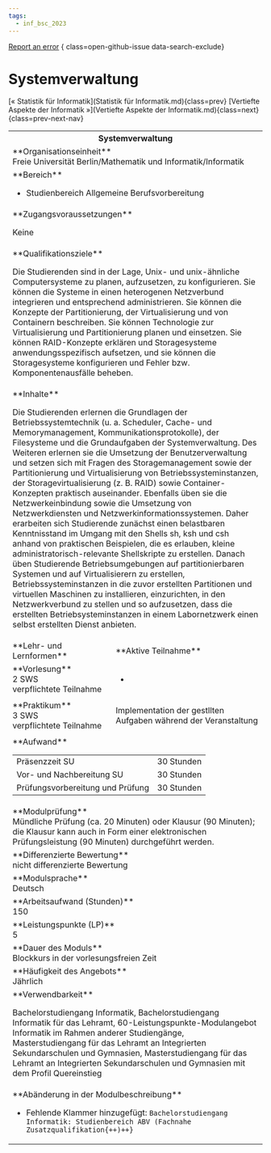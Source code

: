 ```yaml
---
tags:
  - inf_bsc_2023
---
```

[Report an error](https://github.com/SGSSGene/FUB-SUP/issues/new?title=Error%20in%20%22Systemverwaltung%22&body=There%20seems%20to%20be%20an%20error%20in%20module%20%22Systemverwaltung%22%2E%0A%0A%3CDescribe%20here%20a%20slightly%20more%20detailed%20description%20of%20what%20is%20wrong%3E&labels=bug)
{ class=open-github-issue data-search-exclude}

# Systemverwaltung

[« Statistik für Informatik](Statistik für Informatik.md){class=prev}
[Vertiefte Aspekte der Informatik »](Vertiefte Aspekte der Informatik.md){class=next}
{class=prev-next-nav}

<table markdown id="moduledesc">
<tr markdown class="moduledesc_head"><th colspan="2">Systemverwaltung </th></tr>
<tr markdown><td colspan="2">**Organisationseinheit**   <br>Freie Universität Berlin/Mathematik und Informatik/Informatik</td></tr>

<tr markdown><td colspan="2">**Bereich**<br>


- Studienbereich Allgemeine Berufsvorbereitung

</td></tr>

<tr markdown><td colspan="2">**Zugangsvoraussetzungen** <br>

Keine


</td></tr>
<tr markdown><td colspan="2">**Qualifikationsziele**    <br>

Die Studierenden sind in der Lage, Unix- und unix-ähnliche Computersysteme
zu planen, aufzusetzen, zu konfigurieren. Sie können die Systeme in einen
heterogenen Netzverbund integrieren und entsprechend administrieren. Sie
können die Konzepte der Partitionierung, der Virtualisierung und von
Containern beschreiben. Sie können Technologie zur Virtualisierung und
Partitionierung planen und einsetzen. Sie können RAID-Konzepte erklären und
Storagesysteme anwendungsspezifisch aufsetzen, und sie können die
Storagesysteme konfigurieren und Fehler bzw. Komponentenausfälle beheben.


</td></tr>
<tr markdown><td colspan="2">**Inhalte**                <br>

Die Studierenden erlernen die Grundlagen der Betriebssystemtechnik (u. a.
Scheduler, Cache- und Memorymanagement, Kommunikationsprotokolle), der
Filesysteme und die Grundaufgaben der Systemverwaltung. Des Weiteren
erlernen sie die Umsetzung der Benutzerverwaltung und setzen sich mit Fragen
des Storagemanagement sowie der Partitionierung und Virtualisierung von
Betriebssysteminstanzen, der Storagevirtualisierung (z. B. RAID) sowie
Container-Konzepten praktisch auseinander. Ebenfalls üben sie die
Netzwerkeinbindung sowie die Umsetzung von Netzwerkdiensten und
Netzwerkinformationssystemen. Daher erarbeiten sich Studierende zunächst
einen belastbaren Kenntnisstand im Umgang mit den Shells sh, ksh und csh
anhand von praktischen Beispielen, die es erlauben, kleine
administratorisch-relevante Shellskripte zu erstellen. Danach üben
Studierende Betriebsumgebungen auf partitionierbaren Systemen und auf
Virtualisierern zu erstellen, Betriebssysteminstanzen in die zuvor
erstellten Partitionen und virtuellen Maschinen zu installieren,
einzurichten, in den Netzwerkverbund zu stellen und so aufzusetzen, dass die
erstellten Betriebsysteminstanzen in einem Labornetzwerk einen selbst
erstellten Dienst anbieten.


</td></tr>

<tr markdown><td>**Lehr- und Lernformen**</td><td>**Aktive Teilnahme**</td></tr>
<tr markdown><td> **Vorlesung** <br>2 SWS <br> verpflichtete Teilnahme</td><td>

-
</td></tr>
<tr markdown><td> **Praktikum** <br>3 SWS <br> verpflichtete Teilnahme</td><td>

Implementation der gestllten Aufgaben während der Veranstaltung
</td></tr>
<tr markdown><td colspan="2">**Aufwand**                <br>
<table class="aufwand_table">
<tr><td>Präsenzzeit SU</td><td>30 Stunden</td></tr>
<tr><td>Vor- und Nachbereitung SU</td><td>30 Stunden</td></tr>
<tr><td>Prüfungsvorbereitung und Prüfung</td><td>30 Stunden</td></tr>
</table>

</td></tr>
<tr markdown><td colspan="2">**Modulprüfung**             <br>Mündliche Prüfung (ca. 20 Minuten) oder Klausur (90 Minuten); die Klausur
kann auch in Form einer elektronischen Prüfungsleistung (90 Minuten)
durchgeführt werden.


</td></tr>
<tr markdown><td colspan="2">**Differenzierte Bewertung** <br>nicht differenzierte Bewertung

</td></tr>
<tr markdown><td colspan="2">**Modulsprache**             <br>Deutsch</td></tr>
<tr markdown><td colspan="2">**Arbeitsaufwand (Stunden)** <br>150</td></tr>
<tr markdown><td colspan="2">**Leistungspunkte (LP)**     <br>5</td></tr>
<tr markdown><td colspan="2">**Dauer des Moduls**         <br>Blockkurs in der vorlesungsfreien Zeit</td></tr>
<tr markdown><td colspan="2">**Häufigkeit des Angebots**  <br>Jährlich</td></tr>
<tr markdown><td colspan="2">**Verwendbarkeit**           <br>

Bachelorstudiengang Informatik, Bachelorstudiengang Informatik für das
Lehramt, 60-Leistungspunkte-Modulangebot Informatik im Rahmen anderer
Studiengänge, Masterstudiengang für das Lehramt an Integrierten
Sekundarschulen und Gymnasien, Masterstudiengang für das Lehramt an
Integrierten Sekundarschulen und Gymnasien mit dem Profil Quereinstieg


</td></tr>
<tr markdown><td colspan="2">**Abänderung in der Modulbeschreibung**<br>


- Fehlende Klammer hinzugefügt: `Bachelorstudiengang Informatik: Studienbereich ABV (Fachnahe Zusatzqualifikation{++)++}`

</td></tr>

</table>
